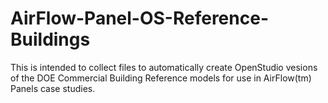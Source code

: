 # AirFlow-Panel-OS-Reference-Buildings

This is intended to collect files to automatically create OpenStudio vesions of the DOE Commercial Building Reference models for use in AirFlow(tm) Panels case studies.
